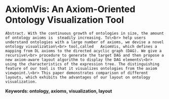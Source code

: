 AxiomVis: An Axiom-Oriented Ontology Visualization Tool
=====================================

    Abstract. With the continuous growth of ontologies in size, the amount of ontology axioms is  steadily increasing. To\<br> help users understand ontologies with a large number of axioms, we devise a novel ontology visualization\<br> tool,called   AxiomVis, which defines a mapping from DL axioms to the directed acyclic graph (DAG). We give a recursive\<br> procedure to generate the target DAG and then propose a new axiom-aware layout algorithm to display the DAG elements\<br> using the characteristics of the expression tree. The distinguishing feature of our tool is that it visualizes ontologies from the axiom viewpoint.\<br> This paper demonstrates comparison of different layouts, which exhibits the advantages of our layout on ontology visualization.

__Keywords: ontology, axioms, visualization, layout__
